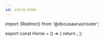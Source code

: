```yaml
---
id: intro.html
---
```



import {Redirect} from '@docusaurus/router';

export const Home = () => {
  return <Redirect to="/url/url-intro" />;
};

<Home/>
